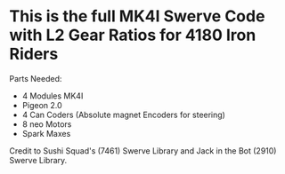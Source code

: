 # This is the full MK4I Swerve Code with L2 Gear Ratios for 4180 Iron Riders

Parts Needed:
- 4 Modules MK4I
- Pigeon 2.0
- 4 Can Coders (Absolute magnet Encoders for steering)
- 8 neo Motors
- Spark Maxes

Credit to Sushi Squad's (7461) Swerve Library and Jack in the Bot (2910) Swerve Library.
